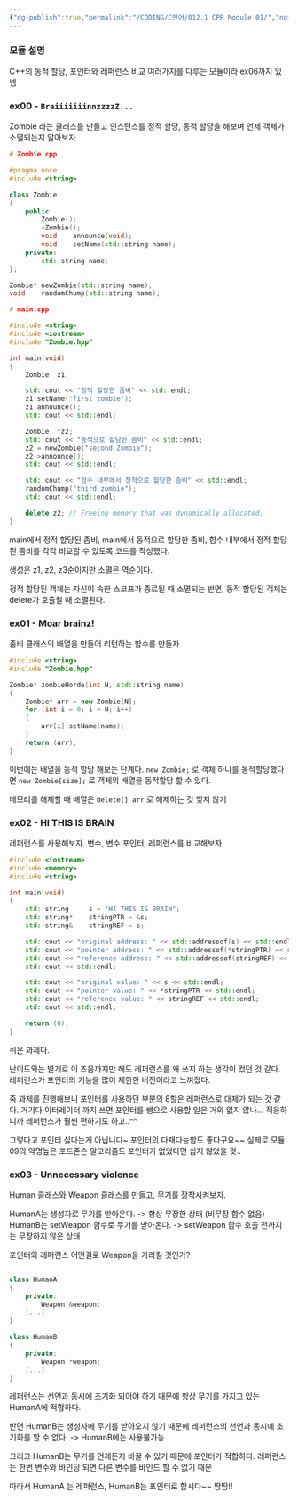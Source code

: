 ```yaml
---
{"dg-publish":true,"permalink":"/CODING/C언어/012.1 CPP Module 01/","noteIcon":"2"}
---
```


### 모듈 설명
C++의 동적 할당, 포인터와 레퍼런스 비교 
여러가지를 다루는 모듈이라 ex06까지 있넴

### ex00 - `BraiiiiiiinnzzzzZ...`
Zombie 라는 클래스를 만들고
인스턴스를 정적 할당, 동적 할당을 해보며 언제 객체가 소멸되는지 알아보자

```cpp
# Zombie.cpp

#pragma once
#include <string>

class Zombie
{
	public:
		Zombie();
		~Zombie();
		void	announce(void);
		void	setName(std::string name);
	private:
		std::string name;
};

Zombie*	newZombie(std::string name);
void	randomChump(std::string name);
```

```cpp
# main.cpp

#include <string>
#include <iostream>
#include "Zombie.hpp"

int	main(void)
{
	Zombie	z1;

	std::cout << "정적 할당한 좀비" << std::endl;
	z1.setName("first zombie");
	z1.announce();
	std::cout << std::endl;

	Zombie	*z2;
	std::cout << "동적으로 할당한 좀비" << std::endl;
	z2 = newZombie("second Zombie");
	z2->announce();
	std::cout << std::endl;

	std::cout << "함수 내부에서 정적으로 할당한 좀비" << std::endl;
	randomChump("third zombie");
	std::cout << std::endl;

	delete z2; // Freeing memory that was dynamically allocated.
}
```

main에서 정적 할당된 좀비, main에서 동적으로 할당한 좀비, 함수 내부에서 정적 할당된 좀비를 각각 비교할 수 있도록 코드를 작성했다.

생성은 z1, z2, z3순이지만 소멸은 역순이다.

정적 할당된 객체는 자신이 속한 스코프가 종료될 때 소멸되는 반면, 동적 할당된 객체는 delete가 호출될 때 소멸된다.

### ex01 - Moar brainz!
좀비 클래스의 배열을 만들어 리턴하는 함수를 만들자

```cpp
#include <string>
#include "Zombie.hpp"

Zombie*	zombieHorde(int N, std::string name)
{
	Zombie*	arr = new Zombie[N];
	for (int i = 0; i < N; i++)
	{
		arr[i].setName(name);
	}
	return (arr);
}
```

이번에는 배열을 동적 할당 해보는 단계다.
`new Zombie;` 로 객체 하나를 동적할당했다면
`new Zombie[size];` 로 객체의 배열을 동적할당 할 수 있다.

메모리를 해제할 때 배열은 `delete[] arr` 로 해제하는 것 잊지 않기

### ex02 - HI THIS IS BRAIN
레퍼런스를 사용해보자.
변수, 변수 포인터, 레퍼런스를 비교해보자.

```cpp
#include <iostream>
#include <memory>
#include <string>

int	main(void)
{
	std::string		s = "HI THIS IS BRAIN";
	std::string*	stringPTR = &s;
	std::string&	stringREF = s;

	std::cout << "original address: " << std::addressof(s) << std::endl;
	std::cout << "pointer address: " << std::addressof(*stringPTR) << std::endl;
	std::cout << "reference address: " << std::addressof(stringREF) << std::endl;
	std::cout << std::endl;

	std::cout << "original value: " << s << std::endl;
	std::cout << "pointer value: " << *stringPTR << std::endl;
	std::cout << "reference value: " << stringREF << std::endl;
	std::cout << std::endl;

	return (0);
}
```

쉬운 과제다.

난이도와는 별개로 이 즈음까지만 해도 레퍼런스를 왜 쓰지 하는 생각이 컸던 것 같다.
레퍼런스가 포인터의 기능을 많이 제한한 버전이라고 느껴졌다.

죽 과제를 진행해보니 포인터를 사용하던 부분의 8할은 레퍼런스로 대체가 되는 것 같다. 거기다 이터레이터 까지 쓰면 포인터를 쌩으로 사용할 일은 거의 없지 않나...
적응하니까 레퍼런스가 훨씬 편하기도 하고..^^

그렇다고 포인터 싫다는게 아닙니다~ 포인터의 다재다능함도 좋다구요~~
실제로 모듈 09의 악명높은 포드존슨 알고리즘도 포인터가 없었다면 쉽지 않았을 것..

### ex03 - Unnecessary violence
Human 클래스와 Weapon 클래스를 만들고,
무기를 장착시켜보자.

HumanA는 생성자로 무기를 받아온다.
-> 항상 무장한 상태 (비무장 함수 없음)
HumanB는 setWeapon 함수로 무기를 받아온다.
-> setWeapon 함수 호출 전까지는 무장하지 않은 상태

포인터와 레퍼런스 어떤걸로 Weapon을 가리킬 것인가?

```cpp

class HumanA
{
	private:
		Weapon &weapon;
	[...]
}

class HumanB
{
	private:
		Weapon *weapon;
	[...]
}
```

레퍼런스는 선언과 동시에 초기화 되어야 하기 때문에 항상 무기를 가지고 있는 HumanA에 적합하다.

반면 HumanB는 생성자에 무기를 받아오지 않기 때문에 레퍼런스의 선언과 동시에 초기화를 할 수 없다.
-> HumanB에는 사용불가능

그리고 HumanB는 무기를 언제든지 바꿀 수 있기 때문에 포인터가 적합하다.
레퍼런스는 한번 변수와 바인딩 되면 다른 변수를 바인드 할 수 없기 때문

따라서 HumanA 는 레퍼런스, HumanB는 포인터로 합시다~~ 땅땅!!
